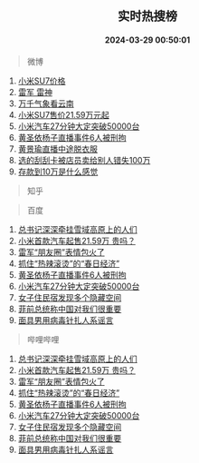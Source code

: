 <div align="center"><h2>实时热搜榜</h2><h4>2024-03-29 00:50:01</h4></div>

> 微博  

1. [小米SU7价格](https://s.weibo.com/weibo?q=%E5%B0%8F%E7%B1%B3SU7%E4%BB%B7%E6%A0%BC&t=31&band_rank=1&Refer=top)<br />
2. [雷军 雷神](https://s.weibo.com/weibo?q=%E9%9B%B7%E5%86%9B%20%E9%9B%B7%E7%A5%9E&t=31&band_rank=2&Refer=top)<br />
3. [万千气象看云南](https://s.weibo.com/weibo?q=%23%E4%B8%87%E5%8D%83%E6%B0%94%E8%B1%A1%E7%9C%8B%E4%BA%91%E5%8D%97%23&t=31&band_rank=3&Refer=top)<br />
4. [小米SU7售价21.59万元起](https://s.weibo.com/weibo?q=%23%E5%B0%8F%E7%B1%B3SU7%E5%94%AE%E4%BB%B721.59%E4%B8%87%E5%85%83%E8%B5%B7%23&t=31&band_rank=4&Refer=top)<br />
5. [小米汽车27分钟大定突破50000台](https://s.weibo.com/weibo?q=%23%E5%B0%8F%E7%B1%B3%E6%B1%BD%E8%BD%A627%E5%88%86%E9%92%9F%E5%A4%A7%E5%AE%9A%E7%AA%81%E7%A0%B450000%E5%8F%B0%23&t=31&band_rank=5&Refer=top)<br />
6. [黄圣依杨子直播事件6人被刑拘](https://s.weibo.com/weibo?q=%23%E9%BB%84%E5%9C%A3%E4%BE%9D%E6%9D%A8%E5%AD%90%E7%9B%B4%E6%92%AD%E4%BA%8B%E4%BB%B66%E4%BA%BA%E8%A2%AB%E5%88%91%E6%8B%98%23&t=31&band_rank=6&Refer=top)<br />
7. [黄景瑜直播中途脱衣服](https://s.weibo.com/weibo?q=%23%E9%BB%84%E6%99%AF%E7%91%9C%E7%9B%B4%E6%92%AD%E4%B8%AD%E9%80%94%E8%84%B1%E8%A1%A3%E6%9C%8D%23&t=31&band_rank=7&Refer=top)<br />
8. [选的刮刮卡被店员卖给别人错失100万](https://s.weibo.com/weibo?q=%23%E9%80%89%E7%9A%84%E5%88%AE%E5%88%AE%E5%8D%A1%E8%A2%AB%E5%BA%97%E5%91%98%E5%8D%96%E7%BB%99%E5%88%AB%E4%BA%BA%E9%94%99%E5%A4%B1100%E4%B8%87%23&t=31&band_rank=8&Refer=top)<br />
9. [存款到10万是什么感觉](https://s.weibo.com/weibo?q=%23%E5%AD%98%E6%AC%BE%E5%88%B010%E4%B8%87%E6%98%AF%E4%BB%80%E4%B9%88%E6%84%9F%E8%A7%89%23&t=31&band_rank=9&Refer=top)<br />

> 知乎  


> 百度  

1. [总书记深深牵挂雪域高原上的人们](https://www.baidu.com/s?wd=%E6%80%BB%E4%B9%A6%E8%AE%B0%E6%B7%B1%E6%B7%B1%E7%89%B5%E6%8C%82%E9%9B%AA%E5%9F%9F%E9%AB%98%E5%8E%9F%E4%B8%8A%E7%9A%84%E4%BA%BA%E4%BB%AC&sa=fyb_news&rsv_dl=fyb_news)<br />
2. [小米首款汽车起售21.59万 贵吗？](https://www.baidu.com/s?wd=%23%E5%B0%8F%E7%B1%B3%E6%B1%BD%E8%BD%A6%E8%B5%B7%E5%94%AE21%E4%B8%875900%E8%B4%B5%E5%90%97%23&sa=fyb_news&rsv_dl=fyb_news)<br />
3. [雷军“朋友圈”表情包火了](https://www.baidu.com/s?wd=%E9%9B%B7%E5%86%9B%E2%80%9C%E6%9C%8B%E5%8F%8B%E5%9C%88%E2%80%9D%E8%A1%A8%E6%83%85%E5%8C%85%E7%81%AB%E4%BA%86&sa=fyb_news&rsv_dl=fyb_news)<br />
4. [抓住“热辣滚烫”的“春日经济”](https://www.baidu.com/s?wd=%E6%8A%93%E4%BD%8F%E2%80%9C%E7%83%AD%E8%BE%A3%E6%BB%9A%E7%83%AB%E2%80%9D%E7%9A%84%E2%80%9C%E6%98%A5%E6%97%A5%E7%BB%8F%E6%B5%8E%E2%80%9D&sa=fyb_news&rsv_dl=fyb_news)<br />
5. [黄圣依杨子直播事件6人被刑拘](https://www.baidu.com/s?wd=%E9%BB%84%E5%9C%A3%E4%BE%9D%E6%9D%A8%E5%AD%90%E7%9B%B4%E6%92%AD%E4%BA%8B%E4%BB%B66%E4%BA%BA%E8%A2%AB%E5%88%91%E6%8B%98&sa=fyb_news&rsv_dl=fyb_news)<br />
6. [小米汽车27分钟大定突破50000台](https://www.baidu.com/s?wd=%E5%B0%8F%E7%B1%B3%E6%B1%BD%E8%BD%A627%E5%88%86%E9%92%9F%E5%A4%A7%E5%AE%9A%E7%AA%81%E7%A0%B450000%E5%8F%B0&sa=fyb_news&rsv_dl=fyb_news)<br />
7. [女子住民宿发现多个隐藏空间](https://www.baidu.com/s?wd=%E5%A5%B3%E5%AD%90%E4%BD%8F%E6%B0%91%E5%AE%BF%E5%8F%91%E7%8E%B0%E5%A4%9A%E4%B8%AA%E9%9A%90%E8%97%8F%E7%A9%BA%E9%97%B4&sa=fyb_news&rsv_dl=fyb_news)<br />
8. [菲前总统称中国对我们很重要](https://www.baidu.com/s?wd=%E8%8F%B2%E5%89%8D%E6%80%BB%E7%BB%9F%E7%A7%B0%E4%B8%AD%E5%9B%BD%E5%AF%B9%E6%88%91%E4%BB%AC%E5%BE%88%E9%87%8D%E8%A6%81&sa=fyb_news&rsv_dl=fyb_news)<br />
9. [面具男用病毒针扎人系谣言](https://www.baidu.com/s?wd=%E9%9D%A2%E5%85%B7%E7%94%B7%E7%94%A8%E7%97%85%E6%AF%92%E9%92%88%E6%89%8E%E4%BA%BA%E7%B3%BB%E8%B0%A3%E8%A8%80&sa=fyb_news&rsv_dl=fyb_news)<br />

> 哔哩哔哩  

1. [总书记深深牵挂雪域高原上的人们](https://www.baidu.com/s?wd=%E6%80%BB%E4%B9%A6%E8%AE%B0%E6%B7%B1%E6%B7%B1%E7%89%B5%E6%8C%82%E9%9B%AA%E5%9F%9F%E9%AB%98%E5%8E%9F%E4%B8%8A%E7%9A%84%E4%BA%BA%E4%BB%AC&sa=fyb_news&rsv_dl=fyb_news)<br />
2. [小米首款汽车起售21.59万 贵吗？](https://www.baidu.com/s?wd=%23%E5%B0%8F%E7%B1%B3%E6%B1%BD%E8%BD%A6%E8%B5%B7%E5%94%AE21%E4%B8%875900%E8%B4%B5%E5%90%97%23&sa=fyb_news&rsv_dl=fyb_news)<br />
3. [雷军“朋友圈”表情包火了](https://www.baidu.com/s?wd=%E9%9B%B7%E5%86%9B%E2%80%9C%E6%9C%8B%E5%8F%8B%E5%9C%88%E2%80%9D%E8%A1%A8%E6%83%85%E5%8C%85%E7%81%AB%E4%BA%86&sa=fyb_news&rsv_dl=fyb_news)<br />
4. [抓住“热辣滚烫”的“春日经济”](https://www.baidu.com/s?wd=%E6%8A%93%E4%BD%8F%E2%80%9C%E7%83%AD%E8%BE%A3%E6%BB%9A%E7%83%AB%E2%80%9D%E7%9A%84%E2%80%9C%E6%98%A5%E6%97%A5%E7%BB%8F%E6%B5%8E%E2%80%9D&sa=fyb_news&rsv_dl=fyb_news)<br />
5. [黄圣依杨子直播事件6人被刑拘](https://www.baidu.com/s?wd=%E9%BB%84%E5%9C%A3%E4%BE%9D%E6%9D%A8%E5%AD%90%E7%9B%B4%E6%92%AD%E4%BA%8B%E4%BB%B66%E4%BA%BA%E8%A2%AB%E5%88%91%E6%8B%98&sa=fyb_news&rsv_dl=fyb_news)<br />
6. [小米汽车27分钟大定突破50000台](https://www.baidu.com/s?wd=%E5%B0%8F%E7%B1%B3%E6%B1%BD%E8%BD%A627%E5%88%86%E9%92%9F%E5%A4%A7%E5%AE%9A%E7%AA%81%E7%A0%B450000%E5%8F%B0&sa=fyb_news&rsv_dl=fyb_news)<br />
7. [女子住民宿发现多个隐藏空间](https://www.baidu.com/s?wd=%E5%A5%B3%E5%AD%90%E4%BD%8F%E6%B0%91%E5%AE%BF%E5%8F%91%E7%8E%B0%E5%A4%9A%E4%B8%AA%E9%9A%90%E8%97%8F%E7%A9%BA%E9%97%B4&sa=fyb_news&rsv_dl=fyb_news)<br />
8. [菲前总统称中国对我们很重要](https://www.baidu.com/s?wd=%E8%8F%B2%E5%89%8D%E6%80%BB%E7%BB%9F%E7%A7%B0%E4%B8%AD%E5%9B%BD%E5%AF%B9%E6%88%91%E4%BB%AC%E5%BE%88%E9%87%8D%E8%A6%81&sa=fyb_news&rsv_dl=fyb_news)<br />
9. [面具男用病毒针扎人系谣言](https://www.baidu.com/s?wd=%E9%9D%A2%E5%85%B7%E7%94%B7%E7%94%A8%E7%97%85%E6%AF%92%E9%92%88%E6%89%8E%E4%BA%BA%E7%B3%BB%E8%B0%A3%E8%A8%80&sa=fyb_news&rsv_dl=fyb_news)<br />
